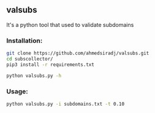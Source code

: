 ## valsubs

It's a python tool that used to validate subdomains 

### Installation:

```bash
git clone https://github.com/ahmedsiradj/valsubs.git
cd subscollector/
pip3 install -r requirements.txt
```

```bash
python valsubs.py -h
```

### Usage:

```bash
python valsubs.py -i subdomains.txt -t 0.10
```
